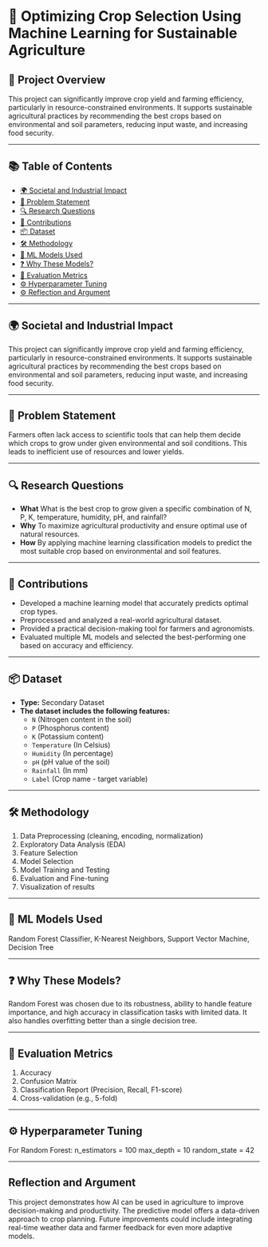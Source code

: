 # 🌾 Optimizing Crop Selection Using Machine Learning for Sustainable Agriculture

## 📘 Project Overview

This project can significantly improve crop yield and farming efficiency, particularly in resource-constrained environments. It supports sustainable agricultural practices by recommending the best crops based on environmental and soil parameters, reducing input waste, and increasing food security.

---

## 📚 Table of Contents

- [🌍 Societal and Industrial Impact](#-societal-and-industrial-impact)
- [🎯 Problem Statement](#-problem-statement)
- [🔍 Research Questions](#-research-questions)
- [🧠 Contributions](#-contributions)
- [📦 Dataset](#-dataset)
- [🛠️ Methodology](#-methodology)
- [🤖 ML Models Used](#-ml-models-used)
- [❓ Why These Models?](#-why-these-models)
- [📏 Evaluation Metrics](#-evaluation-metrics)
- [⚙️ Hyperparameter Tuning](#️-hyperparameter-tuning)
- [⚙️ Reflection and Argument](#️-reflection-and-argument)

---

## 🌍 Societal and Industrial Impact

This project can significantly improve crop yield and farming efficiency, particularly in resource-constrained environments. It supports sustainable agricultural practices by recommending the best crops based on environmental and soil parameters, reducing input waste, and increasing food security.

---

## 🎯 Problem Statement

Farmers often lack access to scientific tools that can help them decide which crops to grow under given environmental and soil conditions. This leads to inefficient use of resources and lower yields.

---

## 🔍 Research Questions

- **What** What is the best crop to grow given a specific combination of N, P, K, temperature, humidity, pH, and rainfall?
- **Why** To maximize agricultural productivity and ensure optimal use of natural resources.
- **How** By applying machine learning classification models to predict the most suitable crop based on environmental and soil features.

---

## 🧠 Contributions

- Developed a machine learning model that accurately predicts optimal crop types.
- Preprocessed and analyzed a real-world agricultural dataset.
- Provided a practical decision-making tool for farmers and agronomists.
- Evaluated multiple ML models and selected the best-performing one based on accuracy and efficiency.

---

## 📦 Dataset

- **Type:** Secondary Dataset  
- **The dataset includes the following features:**
  - `N` (Nitrogen content in the soil)
  - `P` (Phosphorus content)
  - `K` (Potassium content)
  - `Temperature` (In Celsius)
  - `Humidity` (In percentage)
  - `pH` (pH value of the soil)
  - `Rainfall` (In mm)
  - `Label` (Crop name - target variable)

---

## 🛠️ Methodology

1. Data Preprocessing (cleaning, encoding, normalization)
2. Exploratory Data Analysis (EDA)
3. Feature Selection
4. Model Selection
5. Model Training and Testing
6. Evaluation and Fine-tuning
7. Visualization of results

---

## 🤖 ML Models Used

Random Forest Classifier, K-Nearest Neighbors, Support Vector Machine, Decision Tree

---

## ❓ Why These Models?

Random Forest was chosen due to its robustness, ability to handle feature importance, and high accuracy in classification tasks with limited data. It also handles overfitting better than a single decision tree.

---

## 📏 Evaluation Metrics

1. Accuracy
2. Confusion Matrix
3. Classification Report (Precision, Recall, F1-score)
4. Cross-validation (e.g., 5-fold)

---

## ⚙️ Hyperparameter Tuning

For Random Forest:
n_estimators = 100
max_depth = 10
random_state = 42

---

## Reflection and Argument

This project demonstrates how AI can be used in agriculture to improve decision-making and productivity. The predictive model offers a data-driven approach to crop planning. Future improvements could include integrating real-time weather data and farmer feedback for even more adaptive models.
